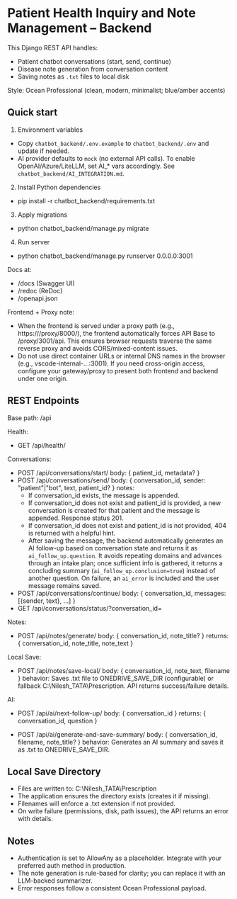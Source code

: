 # Patient Health Inquiry and Note Management – Backend

This Django REST API handles:
- Patient chatbot conversations (start, send, continue)
- Disease note generation from conversation content
- Saving notes as `.txt` files to local disk

Style: Ocean Professional (clean, modern, minimalist; blue/amber accents)

## Quick start

1) Environment variables
- Copy `chatbot_backend/.env.example` to `chatbot_backend/.env` and update if needed.
- AI provider defaults to `mock` (no external API calls). To enable OpenAI/Azure/LiteLLM, set AI_* vars accordingly. See `chatbot_backend/AI_INTEGRATION.md`.

2) Install Python dependencies
- pip install -r chatbot_backend/requirements.txt

3) Apply migrations
- python chatbot_backend/manage.py migrate

4) Run server
- python chatbot_backend/manage.py runserver 0.0.0.0:3001

Docs at:
- /docs (Swagger UI)
- /redoc (ReDoc)
- /openapi.json

Frontend + Proxy note:
- When the frontend is served under a proxy path (e.g., https://<host>/proxy/8000/), the frontend automatically forces API Base to /proxy/3001/api. This ensures browser requests traverse the same reverse proxy and avoids CORS/mixed-content issues.
- Do not use direct container URLs or internal DNS names in the browser (e.g., vscode-internal-...:3001). If you need cross-origin access, configure your gateway/proxy to present both frontend and backend under one origin.

## REST Endpoints

Base path: /api

Health:
- GET /api/health/

Conversations:
- POST /api/conversations/start/
  body: { patient_id, metadata? }
- POST /api/conversations/send/
  body: { conversation_id, sender: "patient"|"bot", text, patient_id? }
  notes:
    - If conversation_id exists, the message is appended.
    - If conversation_id does not exist and patient_id is provided, a new conversation is created for that patient and the message is appended. Response status 201.
    - If conversation_id does not exist and patient_id is not provided, 404 is returned with a helpful hint.
    - After saving the message, the backend automatically generates an AI follow-up based on conversation state and returns it as `ai_follow_up.question`. It avoids repeating domains and advances through an intake plan; once sufficient info is gathered, it returns a concluding summary (`ai_follow_up.conclusion=true`) instead of another question. On failure, an `ai_error` is included and the user message remains saved.
- POST /api/conversations/continue/
  body: { conversation_id, messages: [{sender, text}, ...] }
- GET /api/conversations/status/?conversation_id=<uuid>

Notes:
- POST /api/notes/generate/
  body: { conversation_id, note_title? }
  returns: { conversation_id, note_title, note_text }

Local Save:
- POST /api/notes/save-local/
  body: { conversation_id, note_text, filename }
  behavior: Saves .txt file to ONEDRIVE_SAVE_DIR (configurable) or fallback C:\Nilesh_TATA\Prescription. API returns success/failure details.

AI:
- POST /api/ai/next-follow-up/
  body: { conversation_id }
  returns: { conversation_id, question }

- POST /api/ai/generate-and-save-summary/
  body: { conversation_id, filename, note_title? }
  behavior: Generates an AI summary and saves it as .txt to ONEDRIVE_SAVE_DIR.

## Local Save Directory

- Files are written to: C:\Nilesh_TATA\Prescription
- The application ensures the directory exists (creates it if missing).
- Filenames will enforce a .txt extension if not provided.
- On write failure (permissions, disk, path issues), the API returns an error with details.

## Notes

- Authentication is set to AllowAny as a placeholder. Integrate with your preferred auth method in production.
- The note generation is rule-based for clarity; you can replace it with an LLM-backed summarizer.
- Error responses follow a consistent Ocean Professional payload.